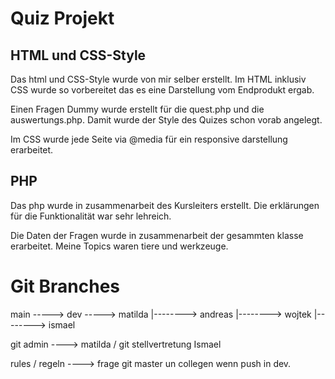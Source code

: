 # Quiz Projekt

## HTML und CSS-Style
Das html und CSS-Style wurde von mir selber erstellt. Im HTML inklusiv CSS wurde so vorbereitet das es eine Darstellung vom Endprodukt ergab.

Einen Fragen Dummy wurde erstellt für die quest.php und die auswertungs.php.
Damit wurde der Style des Quizes schon vorab angelegt.

Im CSS wurde jede Seite via @media für ein responsive darstellung erarbeitet.  

## PHP
Das php wurde in zusammenarbeit des Kursleiters erstellt. Die erklärungen für die Funktionalität war sehr lehreich.

Die Daten der Fragen wurde in zusammenarbeit der gesammten klasse erarbeitet. Meine Topics waren tiere und werkzeuge.

# Git Branches 

main -----> dev -----> matilda
            |--------> andreas
            |--------> wojtek
            |--------> ismael

git admin ----> matilda / git stellvertretung Ismael

rules / regeln ----> frage git master un collegen wenn push in dev.

